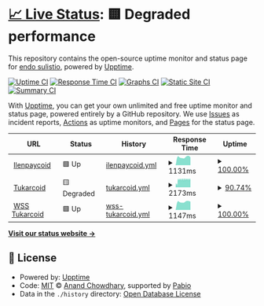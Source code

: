 # [📈 Live Status](https://status.tukar.co.id): <!--live status--> **🟨 Degraded performance**

This repository contains the open-source uptime monitor and status page for [endo sulistio](https://tukar.co.id), powered by [Upptime](https://github.com/upptime/upptime).

[![Uptime CI](https://github.com/endosulistio/tukarcoid-status/workflows/Uptime%20CI/badge.svg)](https://github.com/endosulistio/tukarcoid-status/actions?query=workflow%3A%22Uptime+CI%22)
[![Response Time CI](https://github.com/endosulistio/tukarcoid-status/workflows/Response%20Time%20CI/badge.svg)](https://github.com/endosulistio/tukarcoid-status/actions?query=workflow%3A%22Response+Time+CI%22)
[![Graphs CI](https://github.com/endosulistio/tukarcoid-status/workflows/Graphs%20CI/badge.svg)](https://github.com/endosulistio/tukarcoid-status/actions?query=workflow%3A%22Graphs+CI%22)
[![Static Site CI](https://github.com/endosulistio/tukarcoid-status/workflows/Static%20Site%20CI/badge.svg)](https://github.com/endosulistio/tukarcoid-status/actions?query=workflow%3A%22Static+Site+CI%22)
[![Summary CI](https://github.com/endosulistio/tukarcoid-status/workflows/Summary%20CI/badge.svg)](https://github.com/endosulistio/tukarcoid-status/actions?query=workflow%3A%22Summary+CI%22)

With [Upptime](https://upptime.js.org), you can get your own unlimited and free uptime monitor and status page, powered entirely by a GitHub repository. We use [Issues](https://github.com/endosulistio/tukarcoid-status/issues) as incident reports, [Actions](https://github.com/endosulistio/tukarcoid-status/actions) as uptime monitors, and [Pages](https://status.tukar.co.id) for the status page.

<!--start: status pages-->
<!-- This summary is generated by Upptime (https://github.com/upptime/upptime) -->
<!-- Do not edit this manually, your changes will be overwritten -->
<!-- prettier-ignore -->
| URL | Status | History | Response Time | Uptime |
| --- | ------ | ------- | ------------- | ------ |
| <img alt="" src="https://icons.duckduckgo.com/ip3/ilenpay.co.id.ico" height="13"> [Ilenpaycoid](https://ilenpay.co.id) | 🟩 Up | [ilenpaycoid.yml](https://github.com/endosulistio/tukarcoid-status/commits/HEAD/history/ilenpaycoid.yml) | <details><summary><img alt="Response time graph" src="./graphs/ilenpaycoid/response-time-week.png" height="20"> 1131ms</summary><br><a href="https://status.tukar.co.id/history/ilenpaycoid"><img alt="Response time 1211" src="https://img.shields.io/endpoint?url=https%3A%2F%2Fraw.githubusercontent.com%2Fendosulistio%2Ftukarcoid-status%2FHEAD%2Fapi%2Filenpaycoid%2Fresponse-time.json"></a><br><a href="https://status.tukar.co.id/history/ilenpaycoid"><img alt="24-hour response time 1109" src="https://img.shields.io/endpoint?url=https%3A%2F%2Fraw.githubusercontent.com%2Fendosulistio%2Ftukarcoid-status%2FHEAD%2Fapi%2Filenpaycoid%2Fresponse-time-day.json"></a><br><a href="https://status.tukar.co.id/history/ilenpaycoid"><img alt="7-day response time 1131" src="https://img.shields.io/endpoint?url=https%3A%2F%2Fraw.githubusercontent.com%2Fendosulistio%2Ftukarcoid-status%2FHEAD%2Fapi%2Filenpaycoid%2Fresponse-time-week.json"></a><br><a href="https://status.tukar.co.id/history/ilenpaycoid"><img alt="30-day response time 1108" src="https://img.shields.io/endpoint?url=https%3A%2F%2Fraw.githubusercontent.com%2Fendosulistio%2Ftukarcoid-status%2FHEAD%2Fapi%2Filenpaycoid%2Fresponse-time-month.json"></a><br><a href="https://status.tukar.co.id/history/ilenpaycoid"><img alt="1-year response time 1211" src="https://img.shields.io/endpoint?url=https%3A%2F%2Fraw.githubusercontent.com%2Fendosulistio%2Ftukarcoid-status%2FHEAD%2Fapi%2Filenpaycoid%2Fresponse-time-year.json"></a></details> | <details><summary><a href="https://status.tukar.co.id/history/ilenpaycoid">100.00%</a></summary><a href="https://status.tukar.co.id/history/ilenpaycoid"><img alt="All-time uptime 99.88%" src="https://img.shields.io/endpoint?url=https%3A%2F%2Fraw.githubusercontent.com%2Fendosulistio%2Ftukarcoid-status%2FHEAD%2Fapi%2Filenpaycoid%2Fuptime.json"></a><br><a href="https://status.tukar.co.id/history/ilenpaycoid"><img alt="24-hour uptime 100.00%" src="https://img.shields.io/endpoint?url=https%3A%2F%2Fraw.githubusercontent.com%2Fendosulistio%2Ftukarcoid-status%2FHEAD%2Fapi%2Filenpaycoid%2Fuptime-day.json"></a><br><a href="https://status.tukar.co.id/history/ilenpaycoid"><img alt="7-day uptime 100.00%" src="https://img.shields.io/endpoint?url=https%3A%2F%2Fraw.githubusercontent.com%2Fendosulistio%2Ftukarcoid-status%2FHEAD%2Fapi%2Filenpaycoid%2Fuptime-week.json"></a><br><a href="https://status.tukar.co.id/history/ilenpaycoid"><img alt="30-day uptime 99.96%" src="https://img.shields.io/endpoint?url=https%3A%2F%2Fraw.githubusercontent.com%2Fendosulistio%2Ftukarcoid-status%2FHEAD%2Fapi%2Filenpaycoid%2Fuptime-month.json"></a><br><a href="https://status.tukar.co.id/history/ilenpaycoid"><img alt="1-year uptime 99.88%" src="https://img.shields.io/endpoint?url=https%3A%2F%2Fraw.githubusercontent.com%2Fendosulistio%2Ftukarcoid-status%2FHEAD%2Fapi%2Filenpaycoid%2Fuptime-year.json"></a></details>
| <img alt="" src="https://raw.githubusercontent.com/endosulistio/tukarcoid-status/master/assets/favicon.ico" height="13"> [Tukarcoid](https://tukar.co.id) | 🟨 Degraded | [tukarcoid.yml](https://github.com/endosulistio/tukarcoid-status/commits/HEAD/history/tukarcoid.yml) | <details><summary><img alt="Response time graph" src="./graphs/tukarcoid/response-time-week.png" height="20"> 2173ms</summary><br><a href="https://status.tukar.co.id/history/tukarcoid"><img alt="Response time 1249" src="https://img.shields.io/endpoint?url=https%3A%2F%2Fraw.githubusercontent.com%2Fendosulistio%2Ftukarcoid-status%2FHEAD%2Fapi%2Ftukarcoid%2Fresponse-time.json"></a><br><a href="https://status.tukar.co.id/history/tukarcoid"><img alt="24-hour response time 2277" src="https://img.shields.io/endpoint?url=https%3A%2F%2Fraw.githubusercontent.com%2Fendosulistio%2Ftukarcoid-status%2FHEAD%2Fapi%2Ftukarcoid%2Fresponse-time-day.json"></a><br><a href="https://status.tukar.co.id/history/tukarcoid"><img alt="7-day response time 2173" src="https://img.shields.io/endpoint?url=https%3A%2F%2Fraw.githubusercontent.com%2Fendosulistio%2Ftukarcoid-status%2FHEAD%2Fapi%2Ftukarcoid%2Fresponse-time-week.json"></a><br><a href="https://status.tukar.co.id/history/tukarcoid"><img alt="30-day response time 2139" src="https://img.shields.io/endpoint?url=https%3A%2F%2Fraw.githubusercontent.com%2Fendosulistio%2Ftukarcoid-status%2FHEAD%2Fapi%2Ftukarcoid%2Fresponse-time-month.json"></a><br><a href="https://status.tukar.co.id/history/tukarcoid"><img alt="1-year response time 1249" src="https://img.shields.io/endpoint?url=https%3A%2F%2Fraw.githubusercontent.com%2Fendosulistio%2Ftukarcoid-status%2FHEAD%2Fapi%2Ftukarcoid%2Fresponse-time-year.json"></a></details> | <details><summary><a href="https://status.tukar.co.id/history/tukarcoid">90.74%</a></summary><a href="https://status.tukar.co.id/history/tukarcoid"><img alt="All-time uptime 99.61%" src="https://img.shields.io/endpoint?url=https%3A%2F%2Fraw.githubusercontent.com%2Fendosulistio%2Ftukarcoid-status%2FHEAD%2Fapi%2Ftukarcoid%2Fuptime.json"></a><br><a href="https://status.tukar.co.id/history/tukarcoid"><img alt="24-hour uptime 54.41%" src="https://img.shields.io/endpoint?url=https%3A%2F%2Fraw.githubusercontent.com%2Fendosulistio%2Ftukarcoid-status%2FHEAD%2Fapi%2Ftukarcoid%2Fuptime-day.json"></a><br><a href="https://status.tukar.co.id/history/tukarcoid"><img alt="7-day uptime 90.74%" src="https://img.shields.io/endpoint?url=https%3A%2F%2Fraw.githubusercontent.com%2Fendosulistio%2Ftukarcoid-status%2FHEAD%2Fapi%2Ftukarcoid%2Fuptime-week.json"></a><br><a href="https://status.tukar.co.id/history/tukarcoid"><img alt="30-day uptime 97.81%" src="https://img.shields.io/endpoint?url=https%3A%2F%2Fraw.githubusercontent.com%2Fendosulistio%2Ftukarcoid-status%2FHEAD%2Fapi%2Ftukarcoid%2Fuptime-month.json"></a><br><a href="https://status.tukar.co.id/history/tukarcoid"><img alt="1-year uptime 99.61%" src="https://img.shields.io/endpoint?url=https%3A%2F%2Fraw.githubusercontent.com%2Fendosulistio%2Ftukarcoid-status%2FHEAD%2Fapi%2Ftukarcoid%2Fuptime-year.json"></a></details>
| <img alt="" src="https://raw.githubusercontent.com/endosulistio/tukarcoid-status/master/assets/favicon.ico" height="13"> [WSS Tukarcoid](https://socket.tukar.co.id:6001/socket.io/socket.io.js) | 🟩 Up | [wss-tukarcoid.yml](https://github.com/endosulistio/tukarcoid-status/commits/HEAD/history/wss-tukarcoid.yml) | <details><summary><img alt="Response time graph" src="./graphs/wss-tukarcoid/response-time-week.png" height="20"> 1147ms</summary><br><a href="https://status.tukar.co.id/history/wss-tukarcoid"><img alt="Response time 1201" src="https://img.shields.io/endpoint?url=https%3A%2F%2Fraw.githubusercontent.com%2Fendosulistio%2Ftukarcoid-status%2FHEAD%2Fapi%2Fwss-tukarcoid%2Fresponse-time.json"></a><br><a href="https://status.tukar.co.id/history/wss-tukarcoid"><img alt="24-hour response time 1162" src="https://img.shields.io/endpoint?url=https%3A%2F%2Fraw.githubusercontent.com%2Fendosulistio%2Ftukarcoid-status%2FHEAD%2Fapi%2Fwss-tukarcoid%2Fresponse-time-day.json"></a><br><a href="https://status.tukar.co.id/history/wss-tukarcoid"><img alt="7-day response time 1147" src="https://img.shields.io/endpoint?url=https%3A%2F%2Fraw.githubusercontent.com%2Fendosulistio%2Ftukarcoid-status%2FHEAD%2Fapi%2Fwss-tukarcoid%2Fresponse-time-week.json"></a><br><a href="https://status.tukar.co.id/history/wss-tukarcoid"><img alt="30-day response time 1147" src="https://img.shields.io/endpoint?url=https%3A%2F%2Fraw.githubusercontent.com%2Fendosulistio%2Ftukarcoid-status%2FHEAD%2Fapi%2Fwss-tukarcoid%2Fresponse-time-month.json"></a><br><a href="https://status.tukar.co.id/history/wss-tukarcoid"><img alt="1-year response time 1201" src="https://img.shields.io/endpoint?url=https%3A%2F%2Fraw.githubusercontent.com%2Fendosulistio%2Ftukarcoid-status%2FHEAD%2Fapi%2Fwss-tukarcoid%2Fresponse-time-year.json"></a></details> | <details><summary><a href="https://status.tukar.co.id/history/wss-tukarcoid">100.00%</a></summary><a href="https://status.tukar.co.id/history/wss-tukarcoid"><img alt="All-time uptime 100.00%" src="https://img.shields.io/endpoint?url=https%3A%2F%2Fraw.githubusercontent.com%2Fendosulistio%2Ftukarcoid-status%2FHEAD%2Fapi%2Fwss-tukarcoid%2Fuptime.json"></a><br><a href="https://status.tukar.co.id/history/wss-tukarcoid"><img alt="24-hour uptime 100.00%" src="https://img.shields.io/endpoint?url=https%3A%2F%2Fraw.githubusercontent.com%2Fendosulistio%2Ftukarcoid-status%2FHEAD%2Fapi%2Fwss-tukarcoid%2Fuptime-day.json"></a><br><a href="https://status.tukar.co.id/history/wss-tukarcoid"><img alt="7-day uptime 100.00%" src="https://img.shields.io/endpoint?url=https%3A%2F%2Fraw.githubusercontent.com%2Fendosulistio%2Ftukarcoid-status%2FHEAD%2Fapi%2Fwss-tukarcoid%2Fuptime-week.json"></a><br><a href="https://status.tukar.co.id/history/wss-tukarcoid"><img alt="30-day uptime 100.00%" src="https://img.shields.io/endpoint?url=https%3A%2F%2Fraw.githubusercontent.com%2Fendosulistio%2Ftukarcoid-status%2FHEAD%2Fapi%2Fwss-tukarcoid%2Fuptime-month.json"></a><br><a href="https://status.tukar.co.id/history/wss-tukarcoid"><img alt="1-year uptime 100.00%" src="https://img.shields.io/endpoint?url=https%3A%2F%2Fraw.githubusercontent.com%2Fendosulistio%2Ftukarcoid-status%2FHEAD%2Fapi%2Fwss-tukarcoid%2Fuptime-year.json"></a></details>

<!--end: status pages-->

[**Visit our status website →**](https://status.tukar.co.id)

## 📄 License

- Powered by: [Upptime](https://github.com/upptime/upptime)
- Code: [MIT](./LICENSE) © [Anand Chowdhary](https://anandchowdhary.com), supported by [Pabio](https://pabio.com)
- Data in the `./history` directory: [Open Database License](https://opendatacommons.org/licenses/odbl/1-0/)
